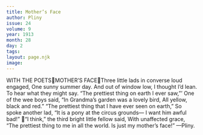 ```yaml
---
title: Mother’s Face
author: Pliny
issue: 24
volume: 9
year: 1913
month: 28
day: 2
tags:
layout: page.njk
image:
---
```

WITH THE POETSMOTHER’S FACEThree little lads in converse loud engaged, One sunny summer day. And out of window low, I thought I’d lean. To hear what they might say. “The prettiest thing on earth I ever saw,”’ One of the wee boys said, “In Grandma’s garden was a lovely bird, All yellow, black and red.” “The prettiest thing that I have ever seen on earth,” So spoke another lad, “It is a pony at the circus grounds— I want him awful bad!” “I think,” the third bright little fellow said, With unaffected grace, “The prettiest thing to me in all the world. Is just my mother’s face!” —Pliny. 
